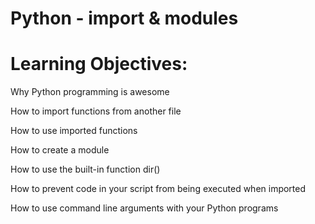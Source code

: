 #  Python - import & modules

# Learning Objectives:

 Why Python programming is awesome

 How to import functions from another file

 How to use imported functions

 How to create a module

 How to use the built-in function dir()

 How to prevent code in your script from being executed when imported

 How to use command line arguments with your Python programs
